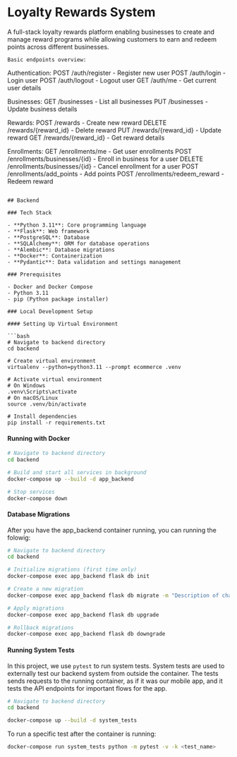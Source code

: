 # Loyalty Rewards System

A full-stack loyalty rewards platform enabling businesses to create and manage reward programs while allowing customers to earn and redeem points across different businesses.

```
Basic endpoints overview:
```
Authentication:
POST /auth/register    - Register new user
POST /auth/login      - Login user
POST /auth/logout     - Logout user
GET    /auth/me       - Get current user details

Businesses:
GET    /businesses    - List all businesses
PUT    /businesses    - Update business details

Rewards:
POST   /rewards              - Create new reward
DELETE /rewards/{reward_id}  - Delete reward
PUT    /rewards/{reward_id}  - Update reward
GET    /rewards/{reward_id}  - Get reward details

Enrollments:
GET    /enrollments/me               - Get user enrollments
POST   /enrollments/businesses/{id}  - Enroll in business for a user
DELETE /enrollments/businesses/{id}  - Cancel enrollment for a user
POST   /enrollments/add_points      - Add points
POST   /enrollments/redeem_reward   - Redeem reward
```

## Backend

### Tech Stack

- **Python 3.11**: Core programming language
- **Flask**: Web framework
- **PostgreSQL**: Database
- **SQLAlchemy**: ORM for database operations
- **Alembic**: Database migrations
- **Docker**: Containerization
- **Pydantic**: Data validation and settings management

### Prerequisites

- Docker and Docker Compose
- Python 3.11
- pip (Python package installer)

### Local Development Setup

#### Setting Up Virtual Environment

```bash
# Navigate to backend directory
cd backend

# Create virtual environment
virtualenv --python=python3.11 --prompt ecommerce .venv

# Activate virtual environment
# On Windows
.venv\Scripts\activate
# On macOS/Linux
source .venv/bin/activate

# Install dependencies
pip install -r requirements.txt
```

#### Running with Docker

```bash
# Navigate to backend directory
cd backend

# Build and start all services in background
docker-compose up --build -d app_backend

# Stop services
docker-compose down
```

#### Database Migrations

After you have the app_backend container running, you can running the folowig:

```bash
# Navigate to backend directory
cd backend

# Initialize migrations (first time only)
docker-compose exec app_backend flask db init

# Create a new migration
docker-compose exec app_backend flask db migrate -m "Description of changes"

# Apply migrations
docker-compose exec app_backend flask db upgrade

# Rollback migrations
docker-compose exec app_backend flask db downgrade
```

#### Running System Tests

In this project, we use `pytest` to run system tests.
System tests are used to externally test our backend system from outside the container.
The tests sends requests to the running container, as if it was our mobile app, and it tests the API endpoints for important flows for the app.


```bash
# Navigate to backend directory
cd backend

docker-compose up --build -d system_tests
```

To run a specific test after the container is running:

```bash
docker-compose run system_tests python -m pytest -v -k <test_name>
```
